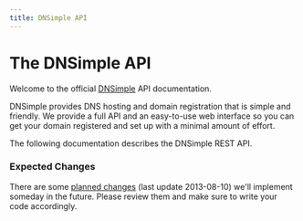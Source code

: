 ```yaml
---
title: DNSimple API
---
```


# The DNSimple API

Welcome to the official [DNSimple](https://dnsimple.com/) API documentation.

DNSimple provides DNS hosting and domain registration that is simple and friendly. We provide a full API and an easy-to-use web interface so you can get your domain registered and set up with a minimal amount of effort.

The following documentation describes the DNSimple REST API.


### Expected Changes

There are some [planned changes](/planned-changes/) (last update 2013-08-10) we'll implement someday in the future. Please review them and make sure to write your code accordingly.
